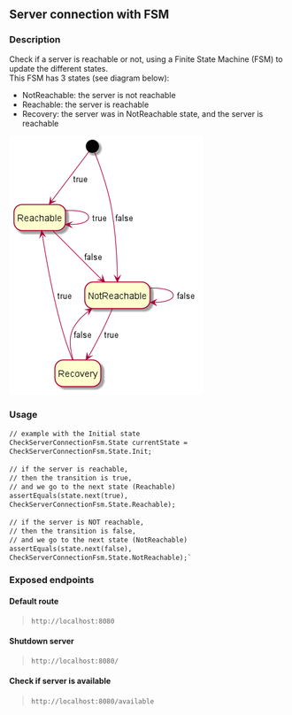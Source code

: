 ## Server connection with FSM

### Description

Check if a server is reachable or not, using a Finite State Machine (FSM) to update the different states.<br>
This FSM has 3 states (see diagram below):
- NotReachable: the server is not reachable
- Reachable: the server is reachable
- Recovery: the server was in NotReachable state, and the server is reachable

![img.png](docs/server_connection_uml.png)

### Usage

```
// example with the Initial state
CheckServerConnectionFsm.State currentState = CheckServerConnectionFsm.State.Init;

// if the server is reachable,
// then the transition is true,
// and we go to the next state (Reachable)
assertEquals(state.next(true), CheckServerConnectionFsm.State.Reachable);

// if the server is NOT reachable,
// then the transition is false,
// and we go to the next state (NotReachable)
assertEquals(state.next(false), CheckServerConnectionFsm.State.NotReachable);`
```

### Exposed endpoints
#### Default route
> `http://localhost:8080`
#### Shutdown server
> `http://localhost:8080/`
#### Check if server is available
> `http://localhost:8080/available`